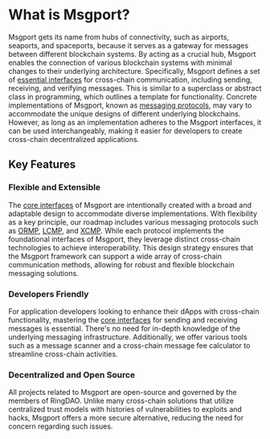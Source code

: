 # What is Msgport?

Msgport gets its name from hubs of connectivity, such as airports, seaports, and spaceports, because it serves as a gateway for messages between different blockchain systems. By acting as a crucial hub, Msgport enables the connection of various blockchain systems with minimal changes to their underlying architecture. Specifically, Msgport defines a set of [essential interfaces](./build/interfaces.md) for cross-chain communication, including sending, receiving, and verifying messages. This is similar to a superclass or abstract class in programming, which outlines a template for functionality. Concrete implementations of Msgport, known as [messaging protocols](./learn/messaging-protocols/overview.md), may vary to accommodate the unique designs of different underlying blockchains. However, as long as an implementation adheres to the Msgport interfaces, it can be used interchangeably, making it easier for developers to create cross-chain decentralized applications.

## Key Features

### Flexible and Extensible
  
The [core interfaces](./build/interfaces.md) of Msgport are intentionally created with a broad and adaptable design to accommodate diverse implementations. With flexibility as a key principle, our roadmap includes various messaging protocols such as [ORMP](./learn/messaging-protocols/ormp.md), [LCMP](./learn/messaging-protocols/lcmp.md), and [XCMP](./learn/messaging-protocols/xcmp.md). While each protocol implements the foundational interfaces of Msgport, they leverage distinct cross-chain technologies to achieve interoperability. This design strategy ensures that the Msgport framework can support a wide array of cross-chain communication methods, allowing for robust and flexible blockchain messaging solutions.

### Developers Friendly

For application developers looking to enhance their dApps with cross-chain functionality, mastering the [core interfaces](./build/interfaces.md) for sending and receiving messages is essential. There's no need for in-depth knowledge of the underlying messaging infrastructure. Additionally, we offer various tools such as a message scanner and a cross-chain message fee calculator to streamline cross-chain activities.

### Decentralized and Open Source

All projects related to Msgport are open-source and governed by the members of RingDAO. Unlike many cross-chain solutions that utilize centralized trust models with histories of vulnerabilities to exploits and hacks, Msgport offers a more secure alternative, reducing the need for concern regarding such issues.